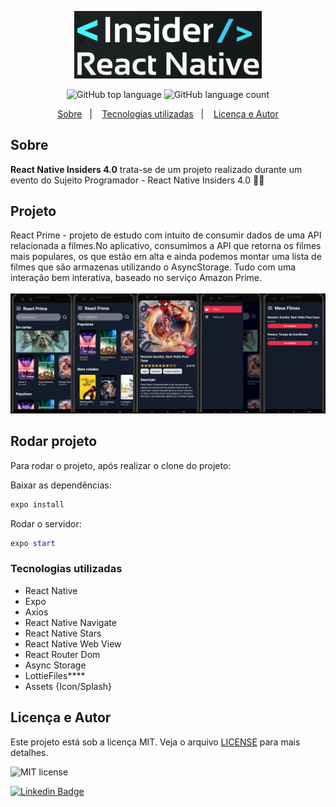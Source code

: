 <p align="center">
   <img src="./.github/insiders4.png" alt="insiders4" width="300"/>
</p>

<p align="center">
  <img alt="GitHub top language" src="https://img.shields.io/github/languages/top/yurimarim/nlw-heat-impulse-app?color=e6e6e8">
  
  <img alt="GitHub language count" src="https://img.shields.io/github/languages/count/yurimarim/nlw-heat-impulse-app?color=e6e6e8">
  <p align="center">
  <a href="#sobre">Sobre</a>&nbsp;&nbsp;&nbsp;|&nbsp;&nbsp;&nbsp;
  <a href="#tecnologias-utilizadas">Tecnologias utilizadas</a>&nbsp;&nbsp;&nbsp;|&nbsp;&nbsp;&nbsp;
  <a href="#licença-e-autor">Licença e Autor</a>
</p>

## Sobre

**React Native Insiders 4.0** trata-se de um projeto realizado durante um evento do Sujeito Programador - React Native Insiders 4.0 🚀🔥

## Projeto

<p>
React Prime - projeto de estudo com intuito de consumir dados de uma API relacionada a filmes.No aplicativo, consumimos a API que retorna os filmes mais populares, os que estão em alta e ainda podemos montar uma lista de filmes que são armazenas utilizando o AsyncStorage. Tudo com uma interação bem interativa, baseado no serviço Amazon Prime.
  <br/><br/>
  <img src="./.github/allscreens.png" alt="screenshots" width="1075"/>
</p>

## Rodar projeto

<p>Para rodar o projeto, após realizar o clone do projeto:</p>
<p>Baixar as dependências:</p>

```powershell
expo install
```

<p>Rodar o servidor:</p>

```powershell
expo start
```

### Tecnologias utilizadas

- React Native
- Expo
- Axios
- React Native Navigate
- React Native Stars
- React Native Web View
- React Router Dom
- Async Storage
- LottieFiles****
- Assets {Icon/Splash}

## Licença e Autor

Este projeto está sob a licença MIT. Veja o arquivo [LICENSE](https://github.com/yurimarim/ReactNativeInsiders4.0/blob/main/LICENSE.txt) para mais detalhes.

<p>

<img alt="MIT license" src="https://img.shields.io/badge/license-MIT-e6e6e8">

[![Linkedin Badge](https://img.shields.io/badge/-Yuri_Marim-blue?style=flat-square&logo=Linkedin&logoColor=white&link=https://www.linkedin.com/in/yuri-marim-6b6130197/)](https://www.linkedin.com/in/yurimarim)

